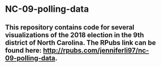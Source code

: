 # NC-09-polling-data

## This repository contains code for several visualizations of the 2018 election in the 9th district of North Carolina. The RPubs link can be found here: http://rpubs.com/jenniferli97/nc-09-polling-data.
